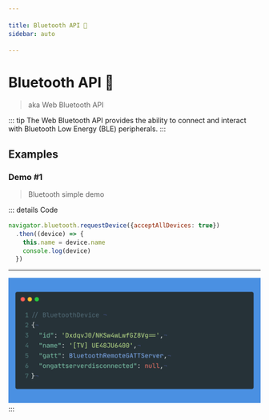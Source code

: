 ```yaml
---

title: Bluetooth API 📶
sidebar: auto

---
```


# Bluetooth API 📶
> aka Web Bluetooth API

::: tip
The Web Bluetooth API provides the ability to connect and interact with Bluetooth Low Energy (BLE) peripherals.
:::

## Examples

### Demo #1
> Bluetooth simple demo

<API-Bluetooth-Example1 />

::: details Code
```js
navigator.bluetooth.requestDevice({acceptAllDevices: true})
  .then((device) => {
    this.name = device.name
    console.log(device)
  })
```

---

![bluetooth](./bluetooth.png)
:::
